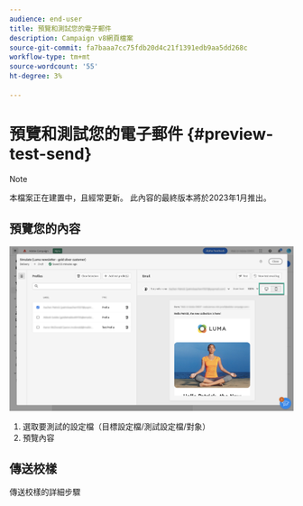 ```yaml
---
audience: end-user
title: 預覽和測試您的電子郵件
description: Campaign v8網頁檔案
source-git-commit: fa7baaa7cc75fdb20d4c21f1391edb9aa5dd268c
workflow-type: tm+mt
source-wordcount: '55'
ht-degree: 3%

---
```


# 預覽和測試您的電子郵件 {#preview-test-send}

>[!NOTE]
>
>本檔案正在建置中，且經常更新。 此內容的最終版本將於2023年1月推出。

## 預覽您的內容

<!--
Diff from AJO: 
preview: more features than AJO: preview using target population, test profiles or audience
-->

![](assets/preview.png)

1. 選取要測試的設定檔（目標設定檔/測試設定檔/對象）
1. 預覽內容

## 傳送校樣

傳送校樣的詳細步驟

<!--
Diff from AJO: 
substitution, test profile
-->
